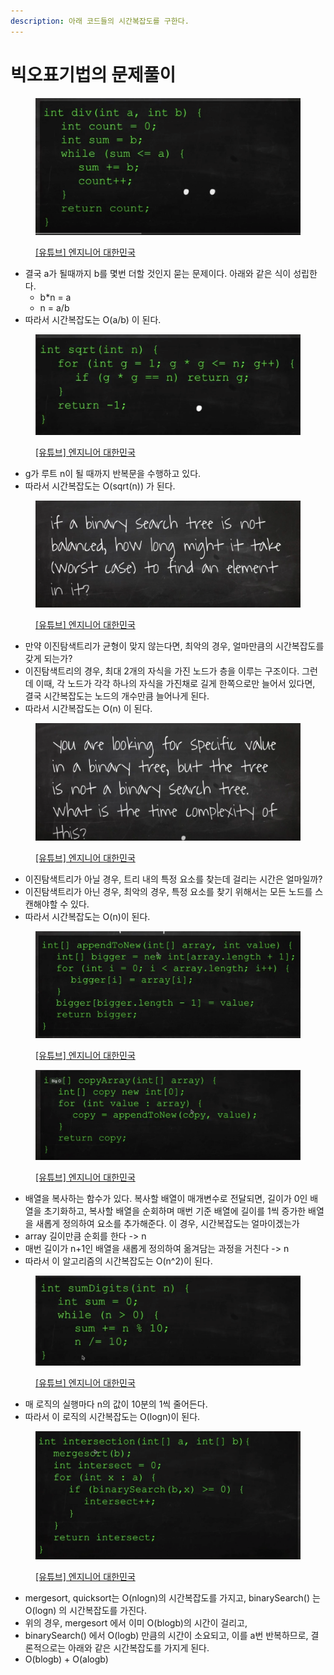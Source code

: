 ```yaml
---
description: 아래 코드들의 시간복잡도를 구한다.
---
```


# 빅오표기법의 문제풀이

<figure><img src="../../../.gitbook/assets/image (20).png" alt=""><figcaption><p><a href="https://www.youtube.com/user/damazzang/videos">[유튜브] 엔지니어 대한민국</a></p></figcaption></figure>

* 결국 a가 될때까지 b를 몇번 더할 것인지 묻는 문제이다. 아래와 같은 식이 성립한다.&#x20;
  * b\*n = a&#x20;
  * n = a/b
* 따라서 시간복잡도는 O(a/b) 이 된다.&#x20;

<figure><img src="../../../.gitbook/assets/image (21).png" alt=""><figcaption><p><a href="https://www.youtube.com/user/damazzang/videos">[유튜브] 엔지니어 대한민국</a></p></figcaption></figure>

* g가 루트 n이 될 때까지 반복문을 수행하고 있다.&#x20;
* 따라서 시간복잡도는 O(sqrt(n)) 가 된다.&#x20;

<figure><img src="../../../.gitbook/assets/image (1).png" alt=""><figcaption><p><a href="https://www.youtube.com/user/damazzang/videos">[유튜브] 엔지니어 대한민국</a></p></figcaption></figure>

* 만약 이진탐색트리가 균형이 맞지 않는다면, 최악의 경우, 얼마만큼의 시간복잡도를 갖게 되는가?&#x20;
* 이진탐색트리의 경우, 최대 2개의 자식을 가진 노드가 층을 이루는 구조이다. 그런데 이때, 각 노드가 각각 하나의 자식을 가진채로 길게 한쪽으로만 늘어서 있다면, 결국 시간복잡도는 노드의 개수만큼 늘어나게 된다.&#x20;
* 따라서 시간복잡도는 O(n) 이 된다. &#x20;

<figure><img src="../../../.gitbook/assets/image (10).png" alt=""><figcaption><p><a href="https://www.youtube.com/user/damazzang/videos">[유튜브] 엔지니어 대한민국</a></p></figcaption></figure>

* 이진탐색트리가 아닐 경우, 트리 내의 특정 요소를 찾는데 걸리는 시간은 얼마일까?&#x20;
* 이진탐색트리가 아닌 경우, 최악의 경우, 특정 요소를 찾기 위해서는 모든 노드를 스캔해야할 수 있다.&#x20;
* 따라서 시간복잡도는 O(n)이 된다. &#x20;

<figure><img src="../../../.gitbook/assets/image (44).png" alt=""><figcaption><p><a href="https://www.youtube.com/user/damazzang/videos">[유튜브] 엔지니어 대한민국</a></p></figcaption></figure>

<figure><img src="../../../.gitbook/assets/image (17).png" alt=""><figcaption><p><a href="https://www.youtube.com/user/damazzang/videos">[유튜브] 엔지니어 대한민국</a></p></figcaption></figure>

* 배열을 복사하는 함수가 있다. 복사할 배열이 매개변수로 전달되면, 길이가 0인 배열을 초기화하고, 복사할 배열을 순회하며 매번 기준 배열에 길이를 1씩 증가한 배열을 새롭게 정의하여 요소를 추가해준다. 이 경우, 시간복잡도는 얼마이겠는가 &#x20;
* array 길이만큼 순회를 한다 -> n&#x20;
* 매번 길이가 n+1인 배열을 새롭게 정의하여 옮겨담는 과정을 거친다 -> n&#x20;
* 따라서 이 알고리즘의 시간복잡도는 O(n^2)이 된다.&#x20;

<figure><img src="../../../.gitbook/assets/image (30).png" alt=""><figcaption><p><a href="https://www.youtube.com/user/damazzang/videos">[유튜브] 엔지니어 대한민국</a></p></figcaption></figure>

* 매 로직의 실행마다 n의 값이 10분의 1씩 줄어든다.&#x20;
* 따라서 이 로직의 시간복잡도는 O(logn)이 된다.&#x20;

<figure><img src="../../../.gitbook/assets/image (3).png" alt=""><figcaption><p><a href="https://www.youtube.com/user/damazzang/videos">[유튜브] 엔지니어 대한민국</a></p></figcaption></figure>

* mergesort, quicksort는 O(nlogn)의 시간복잡도를 가지고, binarySearch() 는 O(logn) 의 시간복잡도를 가진다.&#x20;
* 위의 경우, mergesort 에서 이미 O(blogb)의 시간이 걸리고,&#x20;
* binarySearch() 에서 O(logb) 만큼의 시간이 소요되고, 이를 a번 반복하므로, 결론적으로는 아래와 같은 시간복잡도를 가지게 된다.&#x20;
* O(blogb) + O(alogb)&#x20;

